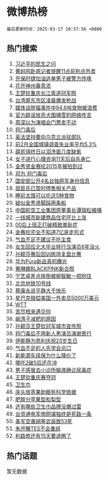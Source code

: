 # 微博热榜

`最后更新时间：2025-03-17 10:57:56 +0800`

## 热门搜索

1. [习近平的民生之问](https://m.weibo.cn/search?containerid=100103type%3D1%26t%3D10%26q%3D%23%E4%B9%A0%E8%BF%91%E5%B9%B3%E7%9A%84%E6%B0%91%E7%94%9F%E4%B9%8B%E9%97%AE%23&stream_entry_id=51&isnewpage=1&extparam=seat%3D1%26cate%3D10103%26q%3D%2523%25E4%25B9%25A0%25E8%25BF%2591%25E5%25B9%25B3%25E7%259A%2584%25E6%25B0%2591%25E7%2594%259F%25E4%25B9%258B%25E9%2597%25AE%2523%26filter_type%3Drealtimehot%26stream_entry_id%3D51%26pos%3D0%26c_type%3D51%26dgr%3D0%26display_time%3D1742180275%26pre_seqid%3D174218027567403272627142)
1. [黄焖鸡卧底记者提醒11点前别点外卖](https://m.weibo.cn/search?containerid=100103type%3D1%26t%3D10%26q%3D%23%E9%BB%84%E7%84%96%E9%B8%A1%E5%8D%A7%E5%BA%95%E8%AE%B0%E8%80%85%E6%8F%90%E9%86%9211%E7%82%B9%E5%89%8D%E5%88%AB%E7%82%B9%E5%A4%96%E5%8D%96%23&stream_entry_id=31&isnewpage=1&extparam=seat%3D1%26cate%3D5001%26stream_entry_id%3D31%26lcate%3D5001%26flag%3D2%26q%3D%2523%25E9%25BB%2584%25E7%2584%2596%25E9%25B8%25A1%25E5%258D%25A7%25E5%25BA%2595%25E8%25AE%25B0%25E8%2580%2585%25E6%258F%2590%25E9%2586%259211%25E7%2582%25B9%25E5%2589%258D%25E5%2588%25AB%25E7%2582%25B9%25E5%25A4%2596%25E5%258D%2596%2523%26c_type%3D31%26filter_type%3Drealtimehot%26dgr%3D0%26pos%3D0%26realpos%3D1%26band_rank%3D1%26display_time%3D1742180275%26pre_seqid%3D174218027567403272627142)
1. [开保时捷加油逃单男子被警方传唤](https://m.weibo.cn/search?containerid=100103type%3D1%26t%3D10%26q%3D%23%E5%BC%80%E4%BF%9D%E6%97%B6%E6%8D%B7%E5%8A%A0%E6%B2%B9%E9%80%83%E5%8D%95%E7%94%B7%E5%AD%90%E8%A2%AB%E8%AD%A6%E6%96%B9%E4%BC%A0%E5%94%A4%23&stream_entry_id=31&isnewpage=1&extparam=seat%3D1%26cate%3D5001%26stream_entry_id%3D31%26lcate%3D5001%26flag%3D0%26q%3D%2523%25E5%25BC%2580%25E4%25BF%259D%25E6%2597%25B6%25E6%258D%25B7%25E5%258A%25A0%25E6%25B2%25B9%25E9%2580%2583%25E5%258D%2595%25E7%2594%25B7%25E5%25AD%2590%25E8%25A2%25AB%25E8%25AD%25A6%25E6%2596%25B9%25E4%25BC%25A0%25E5%2594%25A4%2523%26c_type%3D31%26filter_type%3Drealtimehot%26dgr%3D0%26pos%3D1%26realpos%3D2%26band_rank%3D2%26display_time%3D1742180275%26pre_seqid%3D174218027567403272627142)
1. [花开神州春意浓](https://m.weibo.cn/search?containerid=100103type%3D1%26t%3D10%26q%3D%23%E8%8A%B1%E5%BC%80%E7%A5%9E%E5%B7%9E%E6%98%A5%E6%84%8F%E6%B5%93%23&stream_entry_id=31&isnewpage=1&extparam=seat%3D1%26cate%3D5001%26stream_entry_id%3D31%26lcate%3D5001%26flag%3D0%26q%3D%2523%25E8%258A%25B1%25E5%25BC%2580%25E7%25A5%259E%25E5%25B7%259E%25E6%2598%25A5%25E6%2584%258F%25E6%25B5%2593%2523%26c_type%3D31%26filter_type%3Drealtimehot%26dgr%3D0%26pos%3D2%26realpos%3D3%26band_rank%3D3%26display_time%3D1742180275%26pre_seqid%3D174218027567403272627142)
1. [王楚钦重庆长江索道冠军照](https://m.weibo.cn/search?containerid=100103type%3D1%26t%3D10%26q%3D%23%E7%8E%8B%E6%A5%9A%E9%92%A6%E9%87%8D%E5%BA%86%E9%95%BF%E6%B1%9F%E7%B4%A2%E9%81%93%E5%86%A0%E5%86%9B%E7%85%A7%23&stream_entry_id=31&isnewpage=1&extparam=seat%3D1%26cate%3D5001%26stream_entry_id%3D31%26lcate%3D5001%26flag%3D1%26q%3D%2523%25E7%258E%258B%25E6%25A5%259A%25E9%2592%25A6%25E9%2587%258D%25E5%25BA%2586%25E9%2595%25BF%25E6%25B1%259F%25E7%25B4%25A2%25E9%2581%2593%25E5%2586%25A0%25E5%2586%259B%25E7%2585%25A7%2523%26c_type%3D31%26filter_type%3Drealtimehot%26dgr%3D0%26pos%3D3%26realpos%3D4%26band_rank%3D4%26display_time%3D1742180275%26pre_seqid%3D174218027567403272627142)
1. [台湾屏东市区凌晨爆发枪战](https://m.weibo.cn/search?containerid=100103type%3D1%26t%3D10%26q%3D%23%E5%8F%B0%E6%B9%BE%E5%B1%8F%E4%B8%9C%E5%B8%82%E5%8C%BA%E5%87%8C%E6%99%A8%E7%88%86%E5%8F%91%E6%9E%AA%E6%88%98%23&stream_entry_id=31&isnewpage=1&extparam=seat%3D1%26cate%3D5001%26stream_entry_id%3D31%26lcate%3D5001%26flag%3D1%26q%3D%2523%25E5%258F%25B0%25E6%25B9%25BE%25E5%25B1%258F%25E4%25B8%259C%25E5%25B8%2582%25E5%258C%25BA%25E5%2587%258C%25E6%2599%25A8%25E7%2588%2586%25E5%258F%2591%25E6%259E%25AA%25E6%2588%2598%2523%26c_type%3D31%26filter_type%3Drealtimehot%26dgr%3D0%26pos%3D4%26realpos%3D5%26band_rank%3D5%26display_time%3D1742180275%26pre_seqid%3D174218027567403272627142)
1. [媒体谈胖猫事件中94.6吨食物被浪费](https://m.weibo.cn/search?containerid=100103type%3D1%26t%3D10%26q%3D%23%E5%AA%92%E4%BD%93%E8%B0%88%E8%83%96%E7%8C%AB%E4%BA%8B%E4%BB%B6%E4%B8%AD94.6%E5%90%A8%E9%A3%9F%E7%89%A9%E8%A2%AB%E6%B5%AA%E8%B4%B9%23&stream_entry_id=31&isnewpage=1&extparam=seat%3D1%26cate%3D5001%26stream_entry_id%3D31%26lcate%3D5001%26flag%3D0%26q%3D%2523%25E5%25AA%2592%25E4%25BD%2593%25E8%25B0%2588%25E8%2583%2596%25E7%258C%25AB%25E4%25BA%258B%25E4%25BB%25B6%25E4%25B8%25AD94.6%25E5%2590%25A8%25E9%25A3%259F%25E7%2589%25A9%25E8%25A2%25AB%25E6%25B5%25AA%25E8%25B4%25B9%2523%26c_type%3D31%26filter_type%3Drealtimehot%26dgr%3D0%26pos%3D5%26realpos%3D6%26band_rank%3D6%26display_time%3D1742180275%26pre_seqid%3D174218027567403272627142)
1. [官方辟谣放恶犬围捕雪豹网络传言](https://m.weibo.cn/search?containerid=100103type%3D1%26t%3D10%26q%3D%23%E5%AE%98%E6%96%B9%E8%BE%9F%E8%B0%A3%E6%94%BE%E6%81%B6%E7%8A%AC%E5%9B%B4%E6%8D%95%E9%9B%AA%E8%B1%B9%E7%BD%91%E7%BB%9C%E4%BC%A0%E8%A8%80%23&stream_entry_id=31&isnewpage=1&extparam=seat%3D1%26cate%3D5001%26is_ad_pos%3D1%26stream_entry_id%3D31%26lcate%3D5001%26band_rank%3D7%26pos%3D6%26filter_type%3Drealtimehot%26dgr%3D0%26c_type%3D31%26adid%3D279232%26q%3D%2523%25E5%25AE%2598%25E6%2596%25B9%25E8%25BE%259F%25E8%25B0%25A3%25E6%2594%25BE%25E6%2581%25B6%25E7%258A%25AC%25E5%259B%25B4%25E6%258D%2595%25E9%259B%25AA%25E8%25B1%25B9%25E7%25BD%2591%25E7%25BB%259C%25E4%25BC%25A0%25E8%25A8%2580%2523%26display_time%3D1742180275%26pre_seqid%3D174218027567403272627142)
1. [周深以为演唱会门票卖不动](https://m.weibo.cn/search?containerid=100103type%3D1%26t%3D10%26q%3D%23%E5%91%A8%E6%B7%B1%E4%BB%A5%E4%B8%BA%E6%BC%94%E5%94%B1%E4%BC%9A%E9%97%A8%E7%A5%A8%E5%8D%96%E4%B8%8D%E5%8A%A8%23&stream_entry_id=31&isnewpage=1&extparam=seat%3D1%26cate%3D5001%26stream_entry_id%3D31%26lcate%3D5001%26flag%3D0%26q%3D%2523%25E5%2591%25A8%25E6%25B7%25B1%25E4%25BB%25A5%25E4%25B8%25BA%25E6%25BC%2594%25E5%2594%25B1%25E4%25BC%259A%25E9%2597%25A8%25E7%25A5%25A8%25E5%258D%2596%25E4%25B8%258D%25E5%258A%25A8%2523%26c_type%3D31%26filter_type%3Drealtimehot%26dgr%3D0%26pos%3D7%26realpos%3D7%26band_rank%3D7%26display_time%3D1742180275%26pre_seqid%3D174218027567403272627142)
1. [将门毒后](https://m.weibo.cn/search?containerid=100103type%3D1%26t%3D10%26q%3D%E5%B0%86%E9%97%A8%E6%AF%92%E5%90%8E&stream_entry_id=31&isnewpage=1&extparam=seat%3D1%26cate%3D5001%26stream_entry_id%3D31%26lcate%3D5001%26flag%3D0%26q%3D%25E5%25B0%2586%25E9%2597%25A8%25E6%25AF%2592%25E5%2590%258E%26c_type%3D31%26filter_type%3Drealtimehot%26dgr%3D0%26pos%3D8%26realpos%3D8%26band_rank%3D8%26display_time%3D1742180275%26pre_seqid%3D174218027567403272627142)
1. [英法坚持要向乌克兰派驻部队](https://m.weibo.cn/search?containerid=100103type%3D1%26t%3D10%26q%3D%23%E8%8B%B1%E6%B3%95%E5%9D%9A%E6%8C%81%E8%A6%81%E5%90%91%E4%B9%8C%E5%85%8B%E5%85%B0%E6%B4%BE%E9%A9%BB%E9%83%A8%E9%98%9F%23&stream_entry_id=31&isnewpage=1&extparam=seat%3D1%26cate%3D5001%26stream_entry_id%3D31%26lcate%3D5001%26flag%3D1%26q%3D%2523%25E8%258B%25B1%25E6%25B3%2595%25E5%259D%259A%25E6%258C%2581%25E8%25A6%2581%25E5%2590%2591%25E4%25B9%258C%25E5%2585%258B%25E5%2585%25B0%25E6%25B4%25BE%25E9%25A9%25BB%25E9%2583%25A8%25E9%2598%259F%2523%26c_type%3D31%26filter_type%3Drealtimehot%26dgr%3D0%26pos%3D9%26realpos%3D9%26band_rank%3D9%26display_time%3D1742180275%26pre_seqid%3D174218027567403272627142)
1. [前2月全国城镇调查失业率平均5.3%](https://m.weibo.cn/search?containerid=100103type%3D1%26t%3D10%26q%3D%23%E5%89%8D2%E6%9C%88%E5%85%A8%E5%9B%BD%E5%9F%8E%E9%95%87%E8%B0%83%E6%9F%A5%E5%A4%B1%E4%B8%9A%E7%8E%87%E5%B9%B3%E5%9D%875.3%25%23&stream_entry_id=31&isnewpage=1&extparam=seat%3D1%26cate%3D5001%26stream_entry_id%3D31%26lcate%3D5001%26flag%3D1%26q%3D%2523%25E5%2589%258D2%25E6%259C%2588%25E5%2585%25A8%25E5%259B%25BD%25E5%259F%258E%25E9%2595%2587%25E8%25B0%2583%25E6%259F%25A5%25E5%25A4%25B1%25E4%25B8%259A%25E7%258E%2587%25E5%25B9%25B3%25E5%259D%25875.3%2525%2523%26c_type%3D31%26filter_type%3Drealtimehot%26dgr%3D0%26pos%3D10%26realpos%3D10%26band_rank%3D10%26display_time%3D1742180275%26pre_seqid%3D174218027567403272627142)
1. [薛凯琪终日以泪洗面几度缺氧](https://m.weibo.cn/search?containerid=100103type%3D1%26t%3D10%26q%3D%23%E8%96%9B%E5%87%AF%E7%90%AA%E7%BB%88%E6%97%A5%E4%BB%A5%E6%B3%AA%E6%B4%97%E9%9D%A2%E5%87%A0%E5%BA%A6%E7%BC%BA%E6%B0%A7%23&stream_entry_id=31&isnewpage=1&extparam=seat%3D1%26cate%3D5001%26stream_entry_id%3D31%26lcate%3D5001%26flag%3D1%26q%3D%2523%25E8%2596%259B%25E5%2587%25AF%25E7%2590%25AA%25E7%25BB%2588%25E6%2597%25A5%25E4%25BB%25A5%25E6%25B3%25AA%25E6%25B4%2597%25E9%259D%25A2%25E5%2587%25A0%25E5%25BA%25A6%25E7%25BC%25BA%25E6%25B0%25A7%2523%26c_type%3D31%26filter_type%3Drealtimehot%26dgr%3D0%26pos%3D11%26realpos%3D11%26band_rank%3D11%26display_time%3D1742180275%26pre_seqid%3D174218027567403272627142)
1. [女子进行心理咨询11天后自杀身亡](https://m.weibo.cn/search?containerid=100103type%3D1%26t%3D10%26q%3D%23%E5%A5%B3%E5%AD%90%E8%BF%9B%E8%A1%8C%E5%BF%83%E7%90%86%E5%92%A8%E8%AF%A211%E5%A4%A9%E5%90%8E%E8%87%AA%E6%9D%80%E8%BA%AB%E4%BA%A1%23&stream_entry_id=31&isnewpage=1&extparam=seat%3D1%26cate%3D5001%26stream_entry_id%3D31%26lcate%3D5001%26flag%3D1%26q%3D%2523%25E5%25A5%25B3%25E5%25AD%2590%25E8%25BF%259B%25E8%25A1%258C%25E5%25BF%2583%25E7%2590%2586%25E5%2592%25A8%25E8%25AF%25A211%25E5%25A4%25A9%25E5%2590%258E%25E8%2587%25AA%25E6%259D%2580%25E8%25BA%25AB%25E4%25BA%25A1%2523%26c_type%3D31%26filter_type%3Drealtimehot%26dgr%3D0%26pos%3D12%26realpos%3D12%26band_rank%3D12%26display_time%3D1742180275%26pre_seqid%3D174218027567403272627142)
1. [金秀贤金赛纶2015年被拍到过](https://m.weibo.cn/search?containerid=100103type%3D1%26t%3D10%26q%3D%23%E9%87%91%E7%A7%80%E8%B4%A4%E9%87%91%E8%B5%9B%E7%BA%B62015%E5%B9%B4%E8%A2%AB%E6%8B%8D%E5%88%B0%E8%BF%87%23&stream_entry_id=31&isnewpage=1&extparam=seat%3D1%26cate%3D5001%26stream_entry_id%3D31%26lcate%3D5001%26flag%3D1%26q%3D%2523%25E9%2587%2591%25E7%25A7%2580%25E8%25B4%25A4%25E9%2587%2591%25E8%25B5%259B%25E7%25BA%25B62015%25E5%25B9%25B4%25E8%25A2%25AB%25E6%258B%258D%25E5%2588%25B0%25E8%25BF%2587%2523%26c_type%3D31%26filter_type%3Drealtimehot%26dgr%3D0%26pos%3D13%26realpos%3D13%26band_rank%3D13%26display_time%3D1742180275%26pre_seqid%3D174218027567403272627142)
1. [邓为 将门毒后](https://m.weibo.cn/search?containerid=100103type%3D1%26t%3D10%26q%3D%E9%82%93%E4%B8%BA+%E5%B0%86%E9%97%A8%E6%AF%92%E5%90%8E&stream_entry_id=31&isnewpage=1&extparam=seat%3D1%26cate%3D5001%26stream_entry_id%3D31%26lcate%3D5001%26flag%3D2%26q%3D%25E9%2582%2593%25E4%25B8%25BA%2520%25E5%25B0%2586%25E9%2597%25A8%25E6%25AF%2592%25E5%2590%258E%26c_type%3D31%26filter_type%3Drealtimehot%26dgr%3D0%26pos%3D14%26realpos%3D14%26band_rank%3D14%26display_time%3D1742180275%26pre_seqid%3D174218027567403272627142)
1. [国安部公开4名台独网军身份信息](https://m.weibo.cn/search?containerid=100103type%3D1%26t%3D10%26q%3D%23%E5%9B%BD%E5%AE%89%E9%83%A8%E5%85%AC%E5%BC%804%E5%90%8D%E5%8F%B0%E7%8B%AC%E7%BD%91%E5%86%9B%E8%BA%AB%E4%BB%BD%E4%BF%A1%E6%81%AF%23&stream_entry_id=31&isnewpage=1&extparam=seat%3D1%26cate%3D5001%26stream_entry_id%3D31%26lcate%3D5001%26flag%3D0%26q%3D%2523%25E5%259B%25BD%25E5%25AE%2589%25E9%2583%25A8%25E5%2585%25AC%25E5%25BC%25804%25E5%2590%258D%25E5%258F%25B0%25E7%258B%25AC%25E7%25BD%2591%25E5%2586%259B%25E8%25BA%25AB%25E4%25BB%25BD%25E4%25BF%25A1%25E6%2581%25AF%2523%26c_type%3D31%26filter_type%3Drealtimehot%26dgr%3D0%26pos%3D15%26realpos%3D15%26band_rank%3D15%26display_time%3D1742180275%26pre_seqid%3D174218027567403272627142)
1. [屈臣氏已暂时停售相关产品](https://m.weibo.cn/search?containerid=100103type%3D1%26t%3D10%26q%3D%23%E5%B1%88%E8%87%A3%E6%B0%8F%E5%B7%B2%E6%9A%82%E6%97%B6%E5%81%9C%E5%94%AE%E7%9B%B8%E5%85%B3%E4%BA%A7%E5%93%81%23&stream_entry_id=31&isnewpage=1&extparam=seat%3D1%26cate%3D5001%26stream_entry_id%3D31%26lcate%3D5001%26flag%3D0%26q%3D%2523%25E5%25B1%2588%25E8%2587%25A3%25E6%25B0%258F%25E5%25B7%25B2%25E6%259A%2582%25E6%2597%25B6%25E5%2581%259C%25E5%2594%25AE%25E7%259B%25B8%25E5%2585%25B3%25E4%25BA%25A7%25E5%2593%2581%2523%26c_type%3D31%26filter_type%3Drealtimehot%26dgr%3D0%26pos%3D16%26realpos%3D16%26band_rank%3D16%26display_time%3D1742180275%26pre_seqid%3D174218027567403272627142)
1. [睡前太饿可以吃这5种食物](https://m.weibo.cn/search?containerid=100103type%3D1%26t%3D10%26q%3D%23%E7%9D%A1%E5%89%8D%E5%A4%AA%E9%A5%BF%E5%8F%AF%E4%BB%A5%E5%90%83%E8%BF%995%E7%A7%8D%E9%A3%9F%E7%89%A9%23&stream_entry_id=31&isnewpage=1&extparam=seat%3D1%26cate%3D5001%26stream_entry_id%3D31%26lcate%3D5001%26flag%3D0%26q%3D%2523%25E7%259D%25A1%25E5%2589%258D%25E5%25A4%25AA%25E9%25A5%25BF%25E5%258F%25AF%25E4%25BB%25A5%25E5%2590%2583%25E8%25BF%25995%25E7%25A7%258D%25E9%25A3%259F%25E7%2589%25A9%2523%26c_type%3D31%26filter_type%3Drealtimehot%26dgr%3D0%26pos%3D17%26realpos%3D17%26band_rank%3D17%26display_time%3D1742180275%26pre_seqid%3D174218027567403272627142)
1. [疑似金秀贤脚踩两条船](https://m.weibo.cn/search?containerid=100103type%3D1%26t%3D10%26q%3D%23%E7%96%91%E4%BC%BC%E9%87%91%E7%A7%80%E8%B4%A4%E8%84%9A%E8%B8%A9%E4%B8%A4%E6%9D%A1%E8%88%B9%23&stream_entry_id=31&isnewpage=1&extparam=seat%3D1%26cate%3D5001%26stream_entry_id%3D31%26lcate%3D5001%26flag%3D2%26q%3D%2523%25E7%2596%2591%25E4%25BC%25BC%25E9%2587%2591%25E7%25A7%2580%25E8%25B4%25A4%25E8%2584%259A%25E8%25B8%25A9%25E4%25B8%25A4%25E6%259D%25A1%25E8%2588%25B9%2523%26c_type%3D31%26filter_type%3Drealtimehot%26dgr%3D0%26pos%3D18%26realpos%3D18%26band_rank%3D18%26display_time%3D1742180275%26pre_seqid%3D174218027567403272627142)
1. [中国航空工业集团原董事长谭瑞松被捕](https://m.weibo.cn/search?containerid=100103type%3D1%26t%3D10%26q%3D%23%E4%B8%AD%E5%9B%BD%E8%88%AA%E7%A9%BA%E5%B7%A5%E4%B8%9A%E9%9B%86%E5%9B%A2%E5%8E%9F%E8%91%A3%E4%BA%8B%E9%95%BF%E8%B0%AD%E7%91%9E%E6%9D%BE%E8%A2%AB%E6%8D%95%23&stream_entry_id=31&isnewpage=1&extparam=seat%3D1%26cate%3D5001%26stream_entry_id%3D31%26lcate%3D5001%26flag%3D1%26q%3D%2523%25E4%25B8%25AD%25E5%259B%25BD%25E8%2588%25AA%25E7%25A9%25BA%25E5%25B7%25A5%25E4%25B8%259A%25E9%259B%2586%25E5%259B%25A2%25E5%258E%259F%25E8%2591%25A3%25E4%25BA%258B%25E9%2595%25BF%25E8%25B0%25AD%25E7%2591%259E%25E6%259D%25BE%25E8%25A2%25AB%25E6%258D%2595%2523%26c_type%3D31%26filter_type%3Drealtimehot%26dgr%3D0%26pos%3D19%26realpos%3D19%26band_rank%3D19%26display_time%3D1742180275%26pre_seqid%3D174218027567403272627142)
1. [一线城市新建商品住宅环比上涨](https://m.weibo.cn/search?containerid=100103type%3D1%26t%3D10%26q%3D%23%E4%B8%80%E7%BA%BF%E5%9F%8E%E5%B8%82%E6%96%B0%E5%BB%BA%E5%95%86%E5%93%81%E4%BD%8F%E5%AE%85%E7%8E%AF%E6%AF%94%E4%B8%8A%E6%B6%A8%23&stream_entry_id=31&isnewpage=1&extparam=seat%3D1%26cate%3D5001%26stream_entry_id%3D31%26lcate%3D5001%26flag%3D1%26q%3D%2523%25E4%25B8%2580%25E7%25BA%25BF%25E5%259F%258E%25E5%25B8%2582%25E6%2596%25B0%25E5%25BB%25BA%25E5%2595%2586%25E5%2593%2581%25E4%25BD%258F%25E5%25AE%2585%25E7%258E%25AF%25E6%25AF%2594%25E4%25B8%258A%25E6%25B6%25A8%2523%26c_type%3D31%26filter_type%3Drealtimehot%26dgr%3D0%26pos%3D20%26realpos%3D20%26band_rank%3D20%26display_time%3D1742180275%26pre_seqid%3D174218027567403272627142)
1. [00后上班正打破精致羞耻症](https://m.weibo.cn/search?containerid=100103type%3D1%26t%3D10%26q%3D%2300%E5%90%8E%E4%B8%8A%E7%8F%AD%E6%AD%A3%E6%89%93%E7%A0%B4%E7%B2%BE%E8%87%B4%E7%BE%9E%E8%80%BB%E7%97%87%23&stream_entry_id=31&isnewpage=1&extparam=seat%3D1%26cate%3D5001%26stream_entry_id%3D31%26lcate%3D5001%26flag%3D0%26q%3D%252300%25E5%2590%258E%25E4%25B8%258A%25E7%258F%25AD%25E6%25AD%25A3%25E6%2589%2593%25E7%25A0%25B4%25E7%25B2%25BE%25E8%2587%25B4%25E7%25BE%259E%25E8%2580%25BB%25E7%2597%2587%2523%26c_type%3D31%26filter_type%3Drealtimehot%26dgr%3D0%26pos%3D21%26realpos%3D21%26band_rank%3D21%26display_time%3D1742180275%26pre_seqid%3D174218027567403272627142)
1. [金赛纶完全不知道7亿是走形式](https://m.weibo.cn/search?containerid=100103type%3D1%26t%3D10%26q%3D%23%E9%87%91%E8%B5%9B%E7%BA%B6%E5%AE%8C%E5%85%A8%E4%B8%8D%E7%9F%A5%E9%81%937%E4%BA%BF%E6%98%AF%E8%B5%B0%E5%BD%A2%E5%BC%8F%23&stream_entry_id=31&isnewpage=1&extparam=seat%3D1%26cate%3D5001%26stream_entry_id%3D31%26lcate%3D5001%26flag%3D0%26q%3D%2523%25E9%2587%2591%25E8%25B5%259B%25E7%25BA%25B6%25E5%25AE%258C%25E5%2585%25A8%25E4%25B8%258D%25E7%259F%25A5%25E9%2581%25937%25E4%25BA%25BF%25E6%2598%25AF%25E8%25B5%25B0%25E5%25BD%25A2%25E5%25BC%258F%2523%26c_type%3D31%26filter_type%3Drealtimehot%26dgr%3D0%26pos%3D22%26realpos%3D22%26band_rank%3D22%26display_time%3D1742180275%26pre_seqid%3D174218027567403272627142)
1. [气血不足不建议不吃主食](https://m.weibo.cn/search?containerid=100103type%3D1%26t%3D10%26q%3D%23%E6%B0%94%E8%A1%80%E4%B8%8D%E8%B6%B3%E4%B8%8D%E5%BB%BA%E8%AE%AE%E4%B8%8D%E5%90%83%E4%B8%BB%E9%A3%9F%23&stream_entry_id=31&isnewpage=1&extparam=seat%3D1%26cate%3D5001%26stream_entry_id%3D31%26lcate%3D5001%26flag%3D0%26q%3D%2523%25E6%25B0%2594%25E8%25A1%2580%25E4%25B8%258D%25E8%25B6%25B3%25E4%25B8%258D%25E5%25BB%25BA%25E8%25AE%25AE%25E4%25B8%258D%25E5%2590%2583%25E4%25B8%25BB%25E9%25A3%259F%2523%26c_type%3D31%26filter_type%3Drealtimehot%26dgr%3D0%26pos%3D23%26realpos%3D23%26band_rank%3D23%26display_time%3D1742180275%26pre_seqid%3D174218027567403272627142)
1. [女生回应北大毕业转行当演员6年没火](https://m.weibo.cn/search?containerid=100103type%3D1%26t%3D10%26q%3D%23%E5%A5%B3%E7%94%9F%E5%9B%9E%E5%BA%94%E5%8C%97%E5%A4%A7%E6%AF%95%E4%B8%9A%E8%BD%AC%E8%A1%8C%E5%BD%93%E6%BC%94%E5%91%986%E5%B9%B4%E6%B2%A1%E7%81%AB%23&stream_entry_id=31&isnewpage=1&extparam=seat%3D1%26cate%3D5001%26stream_entry_id%3D31%26lcate%3D5001%26flag%3D1%26q%3D%2523%25E5%25A5%25B3%25E7%2594%259F%25E5%259B%259E%25E5%25BA%2594%25E5%258C%2597%25E5%25A4%25A7%25E6%25AF%2595%25E4%25B8%259A%25E8%25BD%25AC%25E8%25A1%258C%25E5%25BD%2593%25E6%25BC%2594%25E5%2591%25986%25E5%25B9%25B4%25E6%25B2%25A1%25E7%2581%25AB%2523%26c_type%3D31%26filter_type%3Drealtimehot%26dgr%3D0%26pos%3D24%26realpos%3D24%26band_rank%3D24%26display_time%3D1742180275%26pre_seqid%3D174218027567403272627142)
1. [孙颖莎赛后回训练场复盘比赛](https://m.weibo.cn/search?containerid=100103type%3D1%26t%3D10%26q%3D%23%E5%AD%99%E9%A2%96%E8%8E%8E%E8%B5%9B%E5%90%8E%E5%9B%9E%E8%AE%AD%E7%BB%83%E5%9C%BA%E5%A4%8D%E7%9B%98%E6%AF%94%E8%B5%9B%23&stream_entry_id=31&isnewpage=1&extparam=seat%3D1%26cate%3D5001%26stream_entry_id%3D31%26lcate%3D5001%26flag%3D1%26q%3D%2523%25E5%25AD%2599%25E9%25A2%2596%25E8%258E%258E%25E8%25B5%259B%25E5%2590%258E%25E5%259B%259E%25E8%25AE%25AD%25E7%25BB%2583%25E5%259C%25BA%25E5%25A4%258D%25E7%259B%2598%25E6%25AF%2594%25E8%25B5%259B%2523%26c_type%3D31%26filter_type%3Drealtimehot%26dgr%3D0%26pos%3D25%26realpos%3D25%26band_rank%3D25%26display_time%3D1742180275%26pre_seqid%3D174218027567403272627142)
1. [华为Pura新品真机曝光](https://m.weibo.cn/search?containerid=100103type%3D1%26t%3D10%26q%3D%23%E5%8D%8E%E4%B8%BAPura%E6%96%B0%E5%93%81%E7%9C%9F%E6%9C%BA%E6%9B%9D%E5%85%89%23&stream_entry_id=31&isnewpage=1&extparam=seat%3D1%26cate%3D5001%26stream_entry_id%3D31%26lcate%3D5001%26flag%3D1%26q%3D%2523%25E5%258D%258E%25E4%25B8%25BAPura%25E6%2596%25B0%25E5%2593%2581%25E7%259C%259F%25E6%259C%25BA%25E6%259B%259D%25E5%2585%2589%2523%26c_type%3D31%26filter_type%3Drealtimehot%26dgr%3D0%26pos%3D26%26realpos%3D26%26band_rank%3D26%26display_time%3D1742180275%26pre_seqid%3D174218027567403272627142)
1. [赛琳娜BLACKPINK新合照](https://m.weibo.cn/search?containerid=100103type%3D1%26t%3D10%26q%3D%23%E8%B5%9B%E7%90%B3%E5%A8%9CBLACKPINK%E6%96%B0%E5%90%88%E7%85%A7%23&stream_entry_id=31&isnewpage=1&extparam=seat%3D1%26cate%3D5001%26stream_entry_id%3D31%26lcate%3D5001%26flag%3D0%26q%3D%2523%25E8%25B5%259B%25E7%2590%25B3%25E5%25A8%259CBLACKPINK%25E6%2596%25B0%25E5%2590%2588%25E7%2585%25A7%2523%26c_type%3D31%26filter_type%3Drealtimehot%26dgr%3D0%26pos%3D27%26realpos%3D27%26band_rank%3D27%26display_time%3D1742180275%26pre_seqid%3D174218027567403272627142)
1. [宁艺卓差点摔倒被柳智敏一把抱住](https://m.weibo.cn/search?containerid=100103type%3D1%26t%3D10%26q%3D%23%E5%AE%81%E8%89%BA%E5%8D%93%E5%B7%AE%E7%82%B9%E6%91%94%E5%80%92%E8%A2%AB%E6%9F%B3%E6%99%BA%E6%95%8F%E4%B8%80%E6%8A%8A%E6%8A%B1%E4%BD%8F%23&stream_entry_id=31&isnewpage=1&extparam=seat%3D1%26cate%3D5001%26stream_entry_id%3D31%26lcate%3D5001%26flag%3D0%26q%3D%2523%25E5%25AE%2581%25E8%2589%25BA%25E5%258D%2593%25E5%25B7%25AE%25E7%2582%25B9%25E6%2591%2594%25E5%2580%2592%25E8%25A2%25AB%25E6%259F%25B3%25E6%2599%25BA%25E6%2595%258F%25E4%25B8%2580%25E6%258A%258A%25E6%258A%25B1%25E4%25BD%258F%2523%26c_type%3D31%26filter_type%3Drealtimehot%26dgr%3D0%26pos%3D28%26realpos%3D28%26band_rank%3D28%26display_time%3D1742180275%26pre_seqid%3D174218027567403272627142)
1. [北京地铁10号线](https://m.weibo.cn/search?containerid=100103type%3D1%26t%3D10%26q%3D%23%E5%8C%97%E4%BA%AC%E5%9C%B0%E9%93%8110%E5%8F%B7%E7%BA%BF%23&stream_entry_id=31&isnewpage=1&extparam=seat%3D1%26cate%3D5001%26stream_entry_id%3D31%26lcate%3D5001%26flag%3D1%26q%3D%2523%25E5%258C%2597%25E4%25BA%25AC%25E5%259C%25B0%25E9%2593%258110%25E5%258F%25B7%25E7%25BA%25BF%2523%26c_type%3D31%26filter_type%3Drealtimehot%26dgr%3D0%26pos%3D29%26realpos%3D29%26band_rank%3D29%26display_time%3D1742180275%26pre_seqid%3D174218027567403272627142)
1. [蔡康永说平静大于快乐](https://m.weibo.cn/search?containerid=100103type%3D1%26t%3D10%26q%3D%23%E8%94%A1%E5%BA%B7%E6%B0%B8%E8%AF%B4%E5%B9%B3%E9%9D%99%E5%A4%A7%E4%BA%8E%E5%BF%AB%E4%B9%90%23&stream_entry_id=31&isnewpage=1&extparam=seat%3D1%26cate%3D5001%26stream_entry_id%3D31%26lcate%3D5001%26flag%3D1%26q%3D%2523%25E8%2594%25A1%25E5%25BA%25B7%25E6%25B0%25B8%25E8%25AF%25B4%25E5%25B9%25B3%25E9%259D%2599%25E5%25A4%25A7%25E4%25BA%258E%25E5%25BF%25AB%25E4%25B9%2590%2523%26c_type%3D31%26filter_type%3Drealtimehot%26dgr%3D0%26pos%3D30%26realpos%3D30%26band_rank%3D30%26display_time%3D1742180275%26pre_seqid%3D174218027567403272627142)
1. [星巴克赔偿美国一外卖员5000万美元](https://m.weibo.cn/search?containerid=100103type%3D1%26t%3D10%26q%3D%23%E6%98%9F%E5%B7%B4%E5%85%8B%E8%B5%94%E5%81%BF%E7%BE%8E%E5%9B%BD%E4%B8%80%E5%A4%96%E5%8D%96%E5%91%985000%E4%B8%87%E7%BE%8E%E5%85%83%23&stream_entry_id=31&isnewpage=1&extparam=seat%3D1%26cate%3D5001%26stream_entry_id%3D31%26lcate%3D5001%26flag%3D0%26q%3D%2523%25E6%2598%259F%25E5%25B7%25B4%25E5%2585%258B%25E8%25B5%2594%25E5%2581%25BF%25E7%25BE%258E%25E5%259B%25BD%25E4%25B8%2580%25E5%25A4%2596%25E5%258D%2596%25E5%2591%25985000%25E4%25B8%2587%25E7%25BE%258E%25E5%2585%2583%2523%26c_type%3D31%26filter_type%3Drealtimehot%26dgr%3D0%26pos%3D31%26realpos%3D31%26band_rank%3D31%26display_time%3D1742180275%26pre_seqid%3D174218027567403272627142)
1. [WTT](https://m.weibo.cn/search?containerid=100103type%3D1%26t%3D10%26q%3DWTT&stream_entry_id=31&isnewpage=1&extparam=seat%3D1%26cate%3D5001%26stream_entry_id%3D31%26lcate%3D5001%26flag%3D1%26q%3DWTT%26c_type%3D31%26filter_type%3Drealtimehot%26dgr%3D0%26pos%3D32%26realpos%3D32%26band_rank%3D32%26display_time%3D1742180275%26pre_seqid%3D174218027567403272627142)
1. [苦尽柑来遇见你](https://m.weibo.cn/search?containerid=100103type%3D1%26t%3D10%26q%3D%E8%8B%A6%E5%B0%BD%E6%9F%91%E6%9D%A5%E9%81%87%E8%A7%81%E4%BD%A0&stream_entry_id=31&isnewpage=1&extparam=seat%3D1%26cate%3D5001%26stream_entry_id%3D31%26lcate%3D5001%26flag%3D0%26q%3D%25E8%258B%25A6%25E5%25B0%25BD%25E6%259F%2591%25E6%259D%25A5%25E9%2581%2587%25E8%25A7%2581%25E4%25BD%25A0%26c_type%3D31%26filter_type%3Drealtimehot%26dgr%3D0%26pos%3D33%26realpos%3D33%26band_rank%3D33%26display_time%3D1742180275%26pre_seqid%3D174218027567403272627142)
1. [阚清子减肥的原因](https://m.weibo.cn/search?containerid=100103type%3D1%26t%3D10%26q%3D%23%E9%98%9A%E6%B8%85%E5%AD%90%E5%87%8F%E8%82%A5%E7%9A%84%E5%8E%9F%E5%9B%A0%23&stream_entry_id=31&isnewpage=1&extparam=seat%3D1%26cate%3D5001%26stream_entry_id%3D31%26lcate%3D5001%26flag%3D0%26q%3D%2523%25E9%2598%259A%25E6%25B8%2585%25E5%25AD%2590%25E5%2587%258F%25E8%2582%25A5%25E7%259A%2584%25E5%258E%259F%25E5%259B%25A0%2523%26c_type%3D31%26filter_type%3Drealtimehot%26dgr%3D0%26pos%3D34%26realpos%3D34%26band_rank%3D34%26display_time%3D1742180275%26pre_seqid%3D174218027567403272627142)
1. [孙颖莎王楚钦冠军城市宣传照](https://m.weibo.cn/search?containerid=100103type%3D1%26t%3D10%26q%3D%23%E5%AD%99%E9%A2%96%E8%8E%8E%E7%8E%8B%E6%A5%9A%E9%92%A6%E5%86%A0%E5%86%9B%E5%9F%8E%E5%B8%82%E5%AE%A3%E4%BC%A0%E7%85%A7%23&stream_entry_id=31&isnewpage=1&extparam=seat%3D1%26cate%3D5001%26stream_entry_id%3D31%26lcate%3D5001%26flag%3D1%26q%3D%2523%25E5%25AD%2599%25E9%25A2%2596%25E8%258E%258E%25E7%258E%258B%25E6%25A5%259A%25E9%2592%25A6%25E5%2586%25A0%25E5%2586%259B%25E5%259F%258E%25E5%25B8%2582%25E5%25AE%25A3%25E4%25BC%25A0%25E7%2585%25A7%2523%26c_type%3D31%26filter_type%3Drealtimehot%26dgr%3D0%26pos%3D35%26realpos%3D35%26band_rank%3D35%26display_time%3D1742180275%26pre_seqid%3D174218027567403272627142)
1. [将门毒后不用新人男演员演谢景行](https://m.weibo.cn/search?containerid=100103type%3D1%26t%3D10%26q%3D%23%E5%B0%86%E9%97%A8%E6%AF%92%E5%90%8E%E4%B8%8D%E7%94%A8%E6%96%B0%E4%BA%BA%E7%94%B7%E6%BC%94%E5%91%98%E6%BC%94%E8%B0%A2%E6%99%AF%E8%A1%8C%23&stream_entry_id=31&isnewpage=1&extparam=seat%3D1%26cate%3D5001%26stream_entry_id%3D31%26lcate%3D5001%26flag%3D0%26q%3D%2523%25E5%25B0%2586%25E9%2597%25A8%25E6%25AF%2592%25E5%2590%258E%25E4%25B8%258D%25E7%2594%25A8%25E6%2596%25B0%25E4%25BA%25BA%25E7%2594%25B7%25E6%25BC%2594%25E5%2591%2598%25E6%25BC%2594%25E8%25B0%25A2%25E6%2599%25AF%25E8%25A1%258C%2523%26c_type%3D31%26filter_type%3Drealtimehot%26dgr%3D0%26pos%3D36%26realpos%3D36%26band_rank%3D36%26display_time%3D1742180275%26pre_seqid%3D174218027567403272627142)
1. [伊能静为恩利庆祝23岁生日](https://m.weibo.cn/search?containerid=100103type%3D1%26t%3D10%26q%3D%23%E4%BC%8A%E8%83%BD%E9%9D%99%E4%B8%BA%E6%81%A9%E5%88%A9%E5%BA%86%E7%A5%9D23%E5%B2%81%E7%94%9F%E6%97%A5%23&stream_entry_id=31&isnewpage=1&extparam=seat%3D1%26cate%3D5001%26stream_entry_id%3D31%26lcate%3D5001%26flag%3D1%26q%3D%2523%25E4%25BC%258A%25E8%2583%25BD%25E9%259D%2599%25E4%25B8%25BA%25E6%2581%25A9%25E5%2588%25A9%25E5%25BA%2586%25E7%25A5%259D23%25E5%25B2%2581%25E7%2594%259F%25E6%2597%25A5%2523%26c_type%3D31%26filter_type%3Drealtimehot%26dgr%3D0%26pos%3D37%26realpos%3D37%26band_rank%3D37%26display_time%3D1742180275%26pre_seqid%3D174218027567403272627142)
1. [气血不足的人先学会忌口](https://m.weibo.cn/search?containerid=100103type%3D1%26t%3D10%26q%3D%23%E6%B0%94%E8%A1%80%E4%B8%8D%E8%B6%B3%E7%9A%84%E4%BA%BA%E5%85%88%E5%AD%A6%E4%BC%9A%E5%BF%8C%E5%8F%A3%23&stream_entry_id=31&isnewpage=1&extparam=seat%3D1%26cate%3D5001%26stream_entry_id%3D31%26lcate%3D5001%26flag%3D1%26q%3D%2523%25E6%25B0%2594%25E8%25A1%2580%25E4%25B8%258D%25E8%25B6%25B3%25E7%259A%2584%25E4%25BA%25BA%25E5%2585%2588%25E5%25AD%25A6%25E4%25BC%259A%25E5%25BF%258C%25E5%258F%25A3%2523%26c_type%3D31%26filter_type%3Drealtimehot%26dgr%3D0%26pos%3D38%26realpos%3D38%26band_rank%3D38%26display_time%3D1742180275%26pre_seqid%3D174218027567403272627142)
1. [新能源车续保为什么降价了](https://m.weibo.cn/search?containerid=100103type%3D1%26t%3D10%26q%3D%23%E6%96%B0%E8%83%BD%E6%BA%90%E8%BD%A6%E7%BB%AD%E4%BF%9D%E4%B8%BA%E4%BB%80%E4%B9%88%E9%99%8D%E4%BB%B7%E4%BA%86%23&stream_entry_id=31&isnewpage=1&extparam=seat%3D1%26cate%3D5001%26stream_entry_id%3D31%26lcate%3D5001%26flag%3D1%26q%3D%2523%25E6%2596%25B0%25E8%2583%25BD%25E6%25BA%2590%25E8%25BD%25A6%25E7%25BB%25AD%25E4%25BF%259D%25E4%25B8%25BA%25E4%25BB%2580%25E4%25B9%2588%25E9%2599%258D%25E4%25BB%25B7%25E4%25BA%2586%2523%26c_type%3D31%26filter_type%3Drealtimehot%26dgr%3D0%26pos%3D39%26realpos%3D39%26band_rank%3D39%26display_time%3D1742180275%26pre_seqid%3D174218027567403272627142)
1. [哪吒2破5后还在冲](https://m.weibo.cn/search?containerid=100103type%3D1%26t%3D10%26q%3D%23%E5%93%AA%E5%90%922%E7%A0%B45%E5%90%8E%E8%BF%98%E5%9C%A8%E5%86%B2%23&stream_entry_id=31&isnewpage=1&extparam=seat%3D1%26cate%3D5001%26stream_entry_id%3D31%26lcate%3D5001%26flag%3D0%26q%3D%2523%25E5%2593%25AA%25E5%2590%25922%25E7%25A0%25B45%25E5%2590%258E%25E8%25BF%2598%25E5%259C%25A8%25E5%2586%25B2%2523%26c_type%3D31%26filter_type%3Drealtimehot%26dgr%3D0%26pos%3D40%26realpos%3D40%26band_rank%3D40%26display_time%3D1742180275%26pre_seqid%3D174218027567403272627142)
1. [男子感冒去小诊所输液确诊尿毒症](https://m.weibo.cn/search?containerid=100103type%3D1%26t%3D10%26q%3D%23%E7%94%B7%E5%AD%90%E6%84%9F%E5%86%92%E5%8E%BB%E5%B0%8F%E8%AF%8A%E6%89%80%E8%BE%93%E6%B6%B2%E7%A1%AE%E8%AF%8A%E5%B0%BF%E6%AF%92%E7%97%87%23&stream_entry_id=31&isnewpage=1&extparam=seat%3D1%26cate%3D5001%26stream_entry_id%3D31%26lcate%3D5001%26flag%3D0%26q%3D%2523%25E7%2594%25B7%25E5%25AD%2590%25E6%2584%259F%25E5%2586%2592%25E5%258E%25BB%25E5%25B0%258F%25E8%25AF%258A%25E6%2589%2580%25E8%25BE%2593%25E6%25B6%25B2%25E7%25A1%25AE%25E8%25AF%258A%25E5%25B0%25BF%25E6%25AF%2592%25E7%2597%2587%2523%26c_type%3D31%26filter_type%3Drealtimehot%26dgr%3D0%26pos%3D41%26realpos%3D41%26band_rank%3D41%26display_time%3D1742180275%26pre_seqid%3D174218027567403272627142)
1. [王楚钦重庆赛夺冠](https://m.weibo.cn/search?containerid=100103type%3D1%26t%3D10%26q%3D%23%E7%8E%8B%E6%A5%9A%E9%92%A6%E9%87%8D%E5%BA%86%E8%B5%9B%E5%A4%BA%E5%86%A0%23&stream_entry_id=31&isnewpage=1&extparam=seat%3D1%26cate%3D5001%26stream_entry_id%3D31%26lcate%3D5001%26flag%3D0%26q%3D%2523%25E7%258E%258B%25E6%25A5%259A%25E9%2592%25A6%25E9%2587%258D%25E5%25BA%2586%25E8%25B5%259B%25E5%25A4%25BA%25E5%2586%25A0%2523%26c_type%3D31%26filter_type%3Drealtimehot%26dgr%3D0%26pos%3D42%26realpos%3D42%26band_rank%3D42%26display_time%3D1742180275%26pre_seqid%3D174218027567403272627142)
1. [卫生巾](https://m.weibo.cn/search?containerid=100103type%3D1%26t%3D10%26q%3D%E5%8D%AB%E7%94%9F%E5%B7%BE&stream_entry_id=31&isnewpage=1&extparam=seat%3D1%26cate%3D5001%26stream_entry_id%3D31%26lcate%3D5001%26flag%3D1%26q%3D%25E5%258D%25AB%25E7%2594%259F%25E5%25B7%25BE%26c_type%3D31%26filter_type%3Drealtimehot%26dgr%3D0%26pos%3D43%26realpos%3D43%26band_rank%3D43%26display_time%3D1742180275%26pre_seqid%3D174218027567403272627142)
1. [床头放苹果助眠有科学依据](https://m.weibo.cn/search?containerid=100103type%3D1%26t%3D10%26q%3D%23%E5%BA%8A%E5%A4%B4%E6%94%BE%E8%8B%B9%E6%9E%9C%E5%8A%A9%E7%9C%A0%E6%9C%89%E7%A7%91%E5%AD%A6%E4%BE%9D%E6%8D%AE%23&stream_entry_id=31&isnewpage=1&extparam=seat%3D1%26cate%3D5001%26stream_entry_id%3D31%26lcate%3D5001%26flag%3D0%26q%3D%2523%25E5%25BA%258A%25E5%25A4%25B4%25E6%2594%25BE%25E8%258B%25B9%25E6%259E%259C%25E5%258A%25A9%25E7%259C%25A0%25E6%259C%2589%25E7%25A7%2591%25E5%25AD%25A6%25E4%25BE%259D%25E6%258D%25AE%2523%26c_type%3D31%26filter_type%3Drealtimehot%26dgr%3D0%26pos%3D44%26realpos%3D44%26band_rank%3D44%26display_time%3D1742180275%26pre_seqid%3D174218027567403272627142)
1. [肥胖分苹果型和梨型](https://m.weibo.cn/search?containerid=100103type%3D1%26t%3D10%26q%3D%23%E8%82%A5%E8%83%96%E5%88%86%E8%8B%B9%E6%9E%9C%E5%9E%8B%E5%92%8C%E6%A2%A8%E5%9E%8B%23&stream_entry_id=31&isnewpage=1&extparam=seat%3D1%26cate%3D5001%26stream_entry_id%3D31%26lcate%3D5001%26flag%3D1%26q%3D%2523%25E8%2582%25A5%25E8%2583%2596%25E5%2588%2586%25E8%258B%25B9%25E6%259E%259C%25E5%259E%258B%25E5%2592%258C%25E6%25A2%25A8%25E5%259E%258B%2523%26c_type%3D31%26filter_type%3Drealtimehot%26dgr%3D0%26pos%3D45%26realpos%3D45%26band_rank%3D45%26display_time%3D1742180275%26pre_seqid%3D174218027567403272627142)
1. [还有哪些卫生巾品牌没爆过雷](https://m.weibo.cn/search?containerid=100103type%3D1%26t%3D10%26q%3D%23%E8%BF%98%E6%9C%89%E5%93%AA%E4%BA%9B%E5%8D%AB%E7%94%9F%E5%B7%BE%E5%93%81%E7%89%8C%E6%B2%A1%E7%88%86%E8%BF%87%E9%9B%B7%23&stream_entry_id=31&isnewpage=1&extparam=seat%3D1%26cate%3D5001%26stream_entry_id%3D31%26lcate%3D5001%26flag%3D0%26q%3D%2523%25E8%25BF%2598%25E6%259C%2589%25E5%2593%25AA%25E4%25BA%259B%25E5%258D%25AB%25E7%2594%259F%25E5%25B7%25BE%25E5%2593%2581%25E7%2589%258C%25E6%25B2%25A1%25E7%2588%2586%25E8%25BF%2587%25E9%259B%25B7%2523%26c_type%3D31%26filter_type%3Drealtimehot%26dgr%3D0%26pos%3D46%26realpos%3D46%26band_rank%3D46%26display_time%3D1742180275%26pre_seqid%3D174218027567403272627142)
1. [台资通电军倚网谋独终是死路一条](https://m.weibo.cn/search?containerid=100103type%3D1%26t%3D10%26q%3D%23%E5%8F%B0%E8%B5%84%E9%80%9A%E7%94%B5%E5%86%9B%E5%80%9A%E7%BD%91%E8%B0%8B%E7%8B%AC%E7%BB%88%E6%98%AF%E6%AD%BB%E8%B7%AF%E4%B8%80%E6%9D%A1%23&stream_entry_id=31&isnewpage=1&extparam=seat%3D1%26cate%3D5001%26stream_entry_id%3D31%26lcate%3D5001%26flag%3D0%26q%3D%2523%25E5%258F%25B0%25E8%25B5%2584%25E9%2580%259A%25E7%2594%25B5%25E5%2586%259B%25E5%2580%259A%25E7%25BD%2591%25E8%25B0%258B%25E7%258B%25AC%25E7%25BB%2588%25E6%2598%25AF%25E6%25AD%25BB%25E8%25B7%25AF%25E4%25B8%2580%25E6%259D%25A1%2523%26c_type%3D31%26filter_type%3Drealtimehot%26dgr%3D0%26pos%3D47%26realpos%3D47%26band_rank%3D47%26display_time%3D1742180275%26pre_seqid%3D174218027567403272627142)
1. [美军空袭胡塞武装致53死](https://m.weibo.cn/search?containerid=100103type%3D1%26t%3D10%26q%3D%23%E7%BE%8E%E5%86%9B%E7%A9%BA%E8%A2%AD%E8%83%A1%E5%A1%9E%E6%AD%A6%E8%A3%85%E8%87%B453%E6%AD%BB%23&stream_entry_id=31&isnewpage=1&extparam=seat%3D1%26cate%3D5001%26stream_entry_id%3D31%26lcate%3D5001%26flag%3D0%26q%3D%2523%25E7%25BE%258E%25E5%2586%259B%25E7%25A9%25BA%25E8%25A2%25AD%25E8%2583%25A1%25E5%25A1%259E%25E6%25AD%25A6%25E8%25A3%2585%25E8%2587%25B453%25E6%25AD%25BB%2523%26c_type%3D31%26filter_type%3Drealtimehot%26dgr%3D0%26pos%3D48%26realpos%3D48%26band_rank%3D48%26display_time%3D1742180275%26pre_seqid%3D174218027567403272627142)
1. [朱开曝TES不会重组](https://m.weibo.cn/search?containerid=100103type%3D1%26t%3D10%26q%3D%23%E6%9C%B1%E5%BC%80%E6%9B%9DTES%E4%B8%8D%E4%BC%9A%E9%87%8D%E7%BB%84%23&stream_entry_id=31&isnewpage=1&extparam=seat%3D1%26cate%3D5001%26stream_entry_id%3D31%26lcate%3D5001%26flag%3D1%26q%3D%2523%25E6%259C%25B1%25E5%25BC%2580%25E6%259B%259DTES%25E4%25B8%258D%25E4%25BC%259A%25E9%2587%258D%25E7%25BB%2584%2523%26c_type%3D31%26filter_type%3Drealtimehot%26dgr%3D0%26pos%3D49%26realpos%3D49%26band_rank%3D49%26display_time%3D1742180275%26pre_seqid%3D174218027567403272627142)
1. [利路修还有15天要退圈了](https://m.weibo.cn/search?containerid=100103type%3D1%26t%3D10%26q%3D%23%E5%88%A9%E8%B7%AF%E4%BF%AE%E8%BF%98%E6%9C%8915%E5%A4%A9%E8%A6%81%E9%80%80%E5%9C%88%E4%BA%86%23&stream_entry_id=31&isnewpage=1&extparam=seat%3D1%26cate%3D5001%26stream_entry_id%3D31%26lcate%3D5001%26flag%3D0%26q%3D%2523%25E5%2588%25A9%25E8%25B7%25AF%25E4%25BF%25AE%25E8%25BF%2598%25E6%259C%258915%25E5%25A4%25A9%25E8%25A6%2581%25E9%2580%2580%25E5%259C%2588%25E4%25BA%2586%2523%26c_type%3D31%26filter_type%3Drealtimehot%26dgr%3D0%26pos%3D50%26realpos%3D50%26band_rank%3D50%26display_time%3D1742180275%26pre_seqid%3D174218027567403272627142)

## 热门话题

暂无数据

